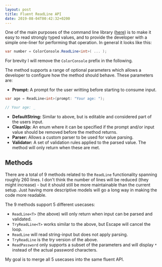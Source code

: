 ```yaml
---
layout: post
title: Fluent ReadLine API
date: 2019-08-04T00:42:32+0200
---
```


One of the main purposes of the command line library ([here](https://github.com/deaddog/CommandLineParsing)) is to make it easy to read strongly typed values, and to provide the developer with a simple one-liner for performing that operation. In general it looks like this:
``` csharp
var number = ColorConsole.ReadLine<int>( ... );
```
For brevity I will remove the `ColorConsole` prefix in the following.

The method supports a range of optional parameters which allows a developer to configure how the method should behave.
These parameters are:

- **Prompt:** A prompt for the user writting before starting to consume input.
``` csharp
var age = ReadLine<int>(prompt: "Your age: ");

// Your age: _
```
- **DefaultString:** Similar to above, but is editable and considered part of the users input.
- **CleanUp:** An enum where it can be specified if the prompt and/or input value should be removed before the method returns.
- **Parser:** Allows a custom parser to be used for value parsing.
- **Validator:** A set of validation rules applied to the parsed value.
The method will only return when these are met.

## Methods
There are a total of 9 methods related to the `ReadLine` functionality spanning roughly 260 lines.
I don't think the number of lines will be reduced (they might increase) - but it should still be more maintainable than the current setup.
Just having more descriptive models will go a long way in making the code more readable.

The 9 methods support 5 different usecases:

- `ReadLine<T>` (the above) will only return when input can be parsed and validated.
- `TryReadLine<T>` works similar to the above, but Escape will cancel the loop.
- `ReadLine` will read string-input but does not apply parsing.
- `TryReadLine` is the try version of the above.
- `ReadPassword` only supports a subset of the parameters and will display `*` instead of the actual password characters.

My goal is to merge all 5 usecases into the same fluent API.